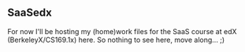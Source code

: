 SaaSedx
---

For now I'll be hosting my (home)work files for the SaaS course at edX (BerkeleyX/CS169.1x) here. So nothing to see here, move along... ;)
